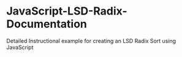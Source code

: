 # JavaScript-LSD-Radix-Documentation
Detailed Instructional example for creating an LSD Radix Sort using JavaScript
